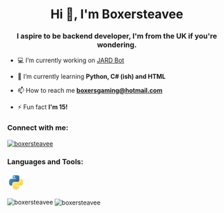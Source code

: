 <h1 align="center">Hi 👋, I'm Boxersteavee</h1>
<h3 align="center">I aspire to be backend developer, I'm from the UK if you're wondering.</h3>

- 💻 I’m currently working on [JARD Bot](http://github.com/Boxersteavee/JARD-Bot)

- 🌱 I’m currently learning **Python, C# (ish) and HTML**

- 📫 How to reach me **boxersgaming@hotmail.com**

- ⚡ Fun fact **I'm 15!**

<h3 align="left">Connect with me:</h3>
<p align="left">
<a href="https://twitter.com/boxersteavee" target="blank"><img align="center" src="https://raw.githubusercontent.com/rahuldkjain/github-profile-readme-generator/master/src/images/icons/Social/twitter.svg" alt="boxersteavee" height="30" width="40" /></a>
</p>

<h3 align="left">Languages and Tools:</h3>
<p align="left"> <a href="https://www.python.org" target="_blank" rel="noreferrer"> <img src="https://raw.githubusercontent.com/devicons/devicon/master/icons/python/python-original.svg" alt="python" width="40" height="40"/> </a> </p>

<p><img align="left" src="https://github-readme-stats.vercel.app/api/top-langs?username=boxersteavee&show_icons=true&locale=en&layout=compact" alt="boxersteavee" /></p>

<p>&nbsp;<img align="center" src="https://github-readme-stats.vercel.app/api?username=boxersteavee&show_icons=true&locale=en" alt="boxersteavee" /></p>


